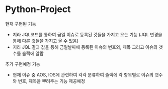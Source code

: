 # Python-Project

현재 구현된 기능
- 지라 JQL코드를 통하여 금일 이슈로 등록된 것들을 가지고 오는 기능 (JQL 변경을 통해 다른 것들을 가지고 올 수 있음)
- 지라 JQL 결과 값을 통해 금일날짜에 등록된 이슈의 번호와, 제목 그리고 이슈의 갯수를 슬랙에 알람

추가 구현예정 기능
- 현재 이슈 중 AOS, IOS에 관련하여 각각 분류하여 슬랙에 각 항목별로 이슈의 갯수와 번호, 제목을 뿌려주는 기능 제공예정
